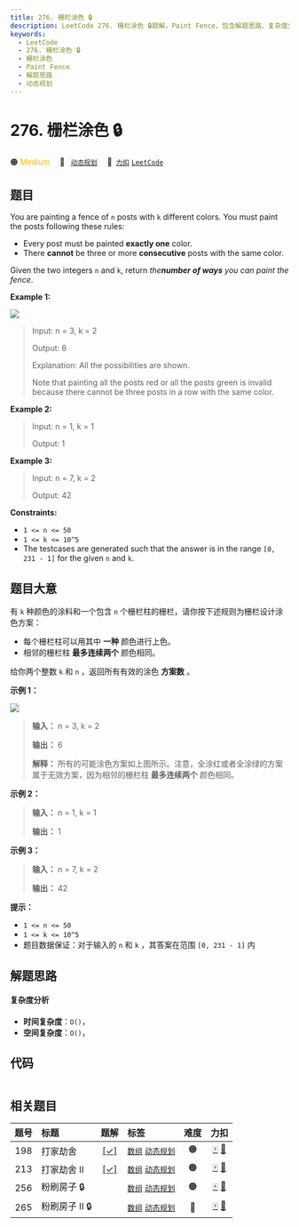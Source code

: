 ```yaml
---
title: 276. 栅栏涂色 🔒
description: LeetCode 276. 栅栏涂色 🔒题解，Paint Fence，包含解题思路、复杂度分析以及完整的 JavaScript 代码实现。
keywords:
  - LeetCode
  - 276. 栅栏涂色 🔒
  - 栅栏涂色
  - Paint Fence
  - 解题思路
  - 动态规划
---
```


# 276. 栅栏涂色 🔒

🟠 <font color=#ffb800>Medium</font>&emsp; 🔖&ensp; [`动态规划`](/tag/dynamic-programming.md)&emsp; 🔗&ensp;[`力扣`](https://leetcode.cn/problems/paint-fence) [`LeetCode`](https://leetcode.com/problems/paint-fence)

## 题目

You are painting a fence of `n` posts with `k` different colors. You must
paint the posts following these rules:

  * Every post must be painted **exactly one** color.
  * There **cannot** be three or more **consecutive** posts with the same color.

Given the two integers `n` and `k`, return _the**number of ways** you can
paint the fence_.



**Example 1:**

![](https://fastly.jsdelivr.net/gh/doocs/leetcode@main/solution/0200-0299/0276.Paint%20Fence/images/paintfenceex1.png)

> Input: n = 3, k = 2
> 
> Output: 6
> 
> Explanation: All the possibilities are shown.
> 
> Note that painting all the posts red or all the posts green is invalid because there cannot be three posts in a row with the same color.

**Example 2:**

> Input: n = 1, k = 1
> 
> Output: 1

**Example 3:**

> Input: n = 7, k = 2
> 
> Output: 42

**Constraints:**

  * `1 <= n <= 50`
  * `1 <= k <= 10^5`
  * The testcases are generated such that the answer is in the range `[0, 231 - 1]` for the given `n` and `k`.


## 题目大意

有 `k` 种颜色的涂料和一个包含 `n` 个栅栏柱的栅栏，请你按下述规则为栅栏设计涂色方案：

  * 每个栅栏柱可以用其中 **一种** 颜色进行上色。
  * 相邻的栅栏柱 **最多连续两个** 颜色相同。

给你两个整数 `k` 和 `n` ，返回所有有效的涂色 **方案数** 。

**示例 1：**

![](https://fastly.jsdelivr.net/gh/doocs/leetcode@main/solution/0200-0299/0276.Paint%20Fence/images/paintfenceex1.png)

> 
> 
> 
> 
> 
> **输入：** n = 3, k = 2
> 
> **输出：** 6
> 
> **解释：** 所有的可能涂色方案如上图所示。注意，全涂红或者全涂绿的方案属于无效方案，因为相邻的栅栏柱 **最多连续两个** 颜色相同。
> 
> 

**示例 2：**

> 
> 
> 
> 
> 
> **输入：** n = 1, k = 1
> 
> **输出：** 1
> 
> 

**示例 3：**

> 
> 
> 
> 
> 
> **输入：** n = 7, k = 2
> 
> **输出：** 42
> 
> 

**提示：**

  * `1 <= n <= 50`
  * `1 <= k <= 10^5`
  * 题目数据保证：对于输入的 `n` 和 `k` ，其答案在范围 `[0, 231 - 1]` 内


## 解题思路

#### 复杂度分析

- **时间复杂度**：`O()`，
- **空间复杂度**：`O()`，

## 代码

```javascript

```

## 相关题目

<!-- prettier-ignore -->
| 题号 | 标题 | 题解 | 标签 | 难度 | 力扣 |
| :------: | :------ | :------: | :------ | :------: | :------: |
| 198 | 打家劫舍 | [[✓]](/problem/0198.md) |  [`数组`](/tag/array.md) [`动态规划`](/tag/dynamic-programming.md) | 🟠 | [🀄️](https://leetcode.cn/problems/house-robber) [🔗](https://leetcode.com/problems/house-robber) |
| 213 | 打家劫舍 II | [[✓]](/problem/0213.md) |  [`数组`](/tag/array.md) [`动态规划`](/tag/dynamic-programming.md) | 🟠 | [🀄️](https://leetcode.cn/problems/house-robber-ii) [🔗](https://leetcode.com/problems/house-robber-ii) |
| 256 | 粉刷房子 🔒 |  |  [`数组`](/tag/array.md) [`动态规划`](/tag/dynamic-programming.md) | 🟠 | [🀄️](https://leetcode.cn/problems/paint-house) [🔗](https://leetcode.com/problems/paint-house) |
| 265 | 粉刷房子 II 🔒 |  |  [`数组`](/tag/array.md) [`动态规划`](/tag/dynamic-programming.md) | 🔴 | [🀄️](https://leetcode.cn/problems/paint-house-ii) [🔗](https://leetcode.com/problems/paint-house-ii) |